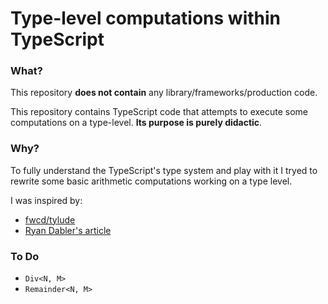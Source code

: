 # Type-level computations within TypeScript

### What?
This repository <b>does not contain</b> any library/frameworks/production code.

This repository contains TypeScript code that attempts to execute some computations on a type-level. <b>Its purpose is purely didactic</b>.

### Why?
To fully understand the TypeScript's type system and play with it I tryed to rewrite some basic arithmetic computations working on a type level.

I was inspired by:
- [fwcd/tylude](https://github.com/fwcd/tylude)
- [Ryan Dabler's article](https://itnext.io/implementing-arithmetic-within-typescripts-type-system-a1ef140a6f6f)

### To Do
- `Div<N, M>`
- `Remainder<N, M>`
